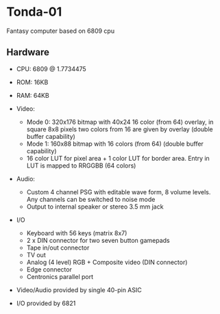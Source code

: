 # Tonda-01
Fantasy computer based on 6809 cpu

## Hardware

* CPU: 6809 @ 1.7734475 
* ROM: 16KB
* RAM: 64KB
* Video: 
  * Mode 0: 320x176 bitmap with 40x24 16 color (from 64) overlay, in square 8x8 pixels two colors from 16 are given by overlay (double buffer capability)
  * Mode 1: 160x88 bitmap  with 16 colors (from 64) (double buffer capability)
  * 16 color LUT for pixel area + 1 color LUT for border area. Entry in LUT is mapped to RRGGBB (64 colors) 

* Audio:
  * Custom 4 channel PSG with editable wave form, 8 volume levels. Any channels can be switched to noise mode
  * Output to internal speaker or stereo 3.5 mm jack
* I/O
  * Keyboard with 56 keys (matrix 8x7)
  * 2 x DIN connector for two seven button gamepads 
  * Tape in/out connector
  * TV out 
  * Analog (4 level) RGB + Composite video (DIN connector)
  * Edge connector
  * Centronics parallel port
 
* Video/Audio provided by single 40-pin ASIC
* I/O provided by 6821 
  




